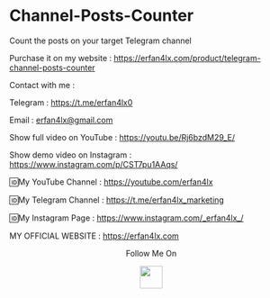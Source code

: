 # Channel-Posts-Counter
Count the posts on your target Telegram channel

Purchase it on my website : https://erfan4lx.com/product/telegram-channel-posts-counter

Contact with me :

 Telegram : https://t.me/erfan4lx0
  
 Email : erfan4lx@gmail.com
  
 Show full video on YouTube : https://youtu.be/Rj6bzdM29_E/

Show demo video on Instagram : https://www.instagram.com/p/CST7pu1AAqs/

🆔My YouTube Channel : https://youtube.com/erfan4lx

🆔My Telegram Channel : https://t.me/erfan4lx_marketing

🆔My Instagram Page : https://www.instagram.com/_erfan4lx_/

 MY OFFICIAL WEBSITE : https://erfan4lx.com

<p align="center">
  Follow Me On
</p>
<p align="center">
  <a href="https://www.youtube.com/c/erfan4lx?sub_confirmation=1">
    <img src="https://www.iconsdb.com/icons/preview/black/youtube-4-xxl.png" width="40" height="40">
  </a>
</p>

